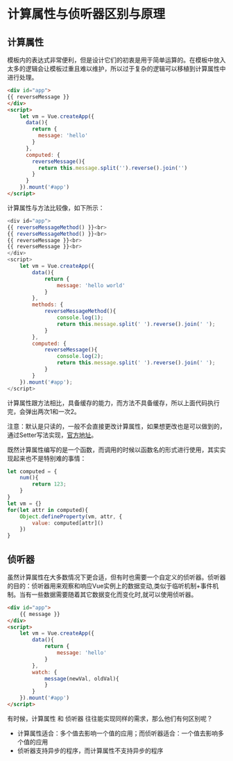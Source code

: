 # 计算属性与侦听器区别与原理

## 计算属性

模板内的表达式非常便利，但是设计它们的初衷是用于简单运算的。在模板中放入太多的逻辑会让模板过重且难以维护，所以过于复杂的逻辑可以移植到计算属性中进行处理。

```html
<div id="app">
{{ reverseMessage }}
</div>
<script>
    let vm = Vue.createApp({
      data(){
        return {
          message: 'hello'
        }
      },
      computed: {
        reverseMessage(){
          return this.message.split('').reverse().join('')
        }
      }
    }).mount('#app')
</script>
```

计算属性与方法比较像，如下所示：

```javascript
<div id="app">
{{ reverseMessageMethod() }}<br>
{{ reverseMessageMethod() }}<br>
{{ reverseMessage }}<br>
{{ reverseMessage }}<br>
</div>
<script>
    let vm = Vue.createApp({
        data(){
            return {
                message: 'hello world'
            }
        },
        methods: {
            reverseMessageMethod(){
                console.log(1);
                return this.message.split(' ').reverse().join(' ');
            }
        },
        computed: {
            reverseMessage(){
                console.log(2);
                return this.message.split(' ').reverse().join(' ');
            }
        }
    }).mount('#app');
</script>
```

计算属性跟方法相比，具备缓存的能力，而方法不具备缓存，所以上面代码执行完，会弹出两次1和一次2。

注意：默认是只读的，一般不会直接更改计算属性，如果想更改也是可以做到的，通过Setter写法实现，[官方地址](https://v3.cn.vuejs.org/guide/computed.html#%E8%AE%A1%E7%AE%97%E5%B1%9E%E6%80%A7%E7%9A%84-setter)。

既然计算属性编写的是一个函数，而调用的时候以函数名的形式进行使用，其实实现起来也不是特别难的事情：

```javascript
let computed = {
    num(){
        return 123;
    }
}
let vm = {}
for(let attr in computed){
    Object.defineProperty(vm, attr, {
        value: computed[attr]()
    })
}
```

## 侦听器

虽然计算属性在大多数情况下更合适，但有时也需要一个自定义的侦听器。侦听器的目的：侦听器用来观察和响应Vue实例上的数据变动,类似于临听机制+事件机制。当有一些数据需要随着其它数据变化而变化时,就可以使用侦听器。

```html
<div id="app">
    {{ message }}
</div>
<script>
    let vm = Vue.createApp({
        data(){
            return {
                message: 'hello'
            }
        },
        watch: {
            message(newVal, oldVal){
            }
        }
    }).mount('#app')
</script>
```

有时候，计算属性 和 侦听器 往往能实现同样的需求，那么他们有何区别呢？

- 计算属性适合：多个值去影响一个值的应用；而侦听器适合：一个值去影响多个值的应用
- 侦听器支持异步的程序，而计算属性不支持异步的程序
